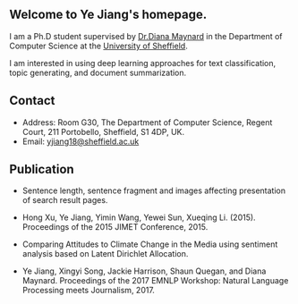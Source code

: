 ## Welcome to Ye Jiang's homepage.

I am a Ph.D student supervised by [Dr.Diana Maynard](http://staffwww.dcs.shef.ac.uk/people/D.Maynard/) in the Department of Computer Science at the [University of Sheffield](https://www.sheffield.ac.uk/).

I am interested in using deep learning approaches for text classification, topic generating, and document summarization. 

## Contact

*   Address: Room G30, The Department of Computer Science, Regent Court, 211 Portobello, Sheffield, S1 4DP, UK.
*   Email: yjiang18@sheffield.ac.uk

## Publication

*  Sentence length, sentence fragment and images affecting presentation of search result pages.
- Hong Xu, Ye Jiang, Yimin Wang, Yewei Sun, Xueqing Li. (2015). Proceedings of the 2015 JIMET Conference, 2015.
*  Comparing Attitudes to Climate Change in the Media using sentiment analysis based on Latent Dirichlet Allocation.
- Ye Jiang, Xingyi Song, Jackie Harrison, Shaun Quegan, and Diana Maynard. Proceedings of the 2017 EMNLP Workshop: Natural   Language Processing meets Journalism, 2017.
